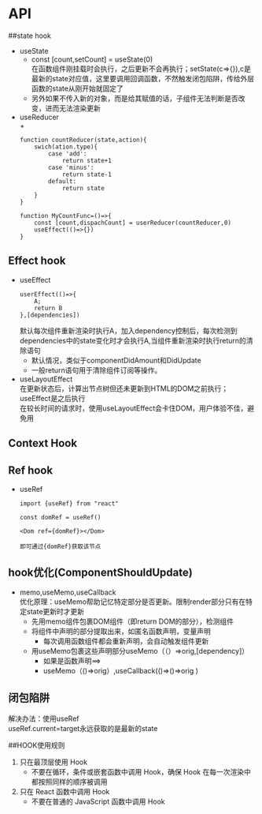 # API  
##state hook  
+ useState  
    + const [count,setCount] = useState(0)  
    在函数组件刚挂载时会执行，之后更新不会再执行；setState(c=>{}),c是最新的state对应值，这里要调用回调函数，不然触发闭包陷阱，传给外层函数的state从刚开始就固定了  
    + 另外如果不传入新的对象，而是给其赋值的话，子组件无法判断是否改变，进而无法渲染更新  
+ useReducer  
    + 
    ```
    function countReducer(state,action){
        swich(ation.type){
            case 'add':
                return state+1
            case 'minus':
                return state-1
            default:
                return state
        }
    }
    
    function MyCountFunc=()=>{
        const [count,dispachCount] = userReducer(countReducer,0)
        useEffect(()=>{})
    }
    ```  
## Effect hook  
+ useEffect  
    ```    
    userEffect(()=>{
        A;
        return B
    },[dependencies])
    ```
    默认每次组件重新渲染时执行A，加入dependency控制后，每次检测到dependencies中的state变化时才会执行A,当组件重新渲染时执行return的清除语句
    + 默认情况，类似于componentDidAmount和DidUpdate  
    + 一般return语句用于清除组件订阅等操作。  
+ useLayoutEffect  
    在更新状态后，计算出节点树但还未更新到HTML的DOM之前执行；useEffect是之后执行  
    在较长时间的请求时，使用useLayoutEffect会卡住DOM，用户体验不佳，避免用  
## Context Hook  
## Ref hook  
+ useRef
    ```
    import {useRef} from "react" 
    
    const domRef = useRef()
    
    <Dom ref={domRef}></Dom>
    
    即可通过{domRef}获取该节点
    ```  
## hook优化(ComponentShouldUpdate)  
+ memo,useMemo,useCallback  
优化原理：useMemo帮助记忆特定部分是否更新。限制render部分只有在特定state更新时才更新
    + 先用memo组件包裹DOM组件（即return DOM的部分），检测组件  
    + 将组件中声明的部分提取出来，如匿名函数声明，变量声明  
       + 每次调用函数组件都会重新声明，会自动触发组件更新    
    + 用useMemo包裹这些声明部分useMemo（（）=>orig,[dependency]）  
       + 如果是函数声明==>   
       + useMemo（()=>orig）,useCallback(()=>()=>orig )  
## 闭包陷阱  
解决办法：使用useRef  
useRef.current=target永远获取的是最新的state  

##HOOK使用规则  
1. 只在最顶层使用 Hook  
    + 不要在循环，条件或嵌套函数中调用 Hook，确保 Hook 在每一次渲染中都按照同样的顺序被调用
2. 只在 React 函数中调用 Hook  
    + 不要在普通的 JavaScript 函数中调用 Hook

